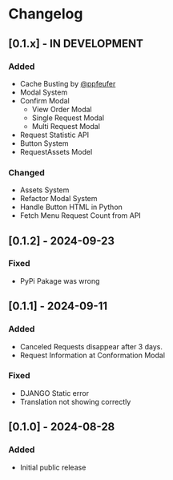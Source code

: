 # Changelog

## [0.1.x] - IN DEVELOPMENT

### Added

- Cache Busting by [@ppfeufer](https://github.com/ppfeufer)
- Modal System
- Confirm Modal
  - View Order Modal
  - Single Request Modal
  - Multi Request Modal
- Request Statistic API
- Button System
- RequestAssets Model

### Changed

- Assets System
- Refactor Modal System
- Handle Button HTML in Python
- Fetch Menu Request Count from API

## [0.1.2] - 2024-09-23

### Fixed

- PyPi Pakage was wrong

## [0.1.1] - 2024-09-11

### Added

- Canceled Requests disappear after 3 days.
- Request Information at Conformation Modal

### Fixed

- DJANGO Static error
- Translation not showing correctly

## [0.1.0] - 2024-08-28

### Added

- Initial public release
